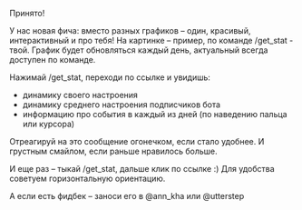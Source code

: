Принято!

У нас новая фича: вместо разных графиков – один, красивый, интерактивный и про тебя! На картинке – пример[,](https://utterstep-public.fra1.digitaloceanspaces.com/ilquentir/example-graph.png) по команде /get_stat - твой.
График будет обновляться каждый день, актуальный всегда доступен по команде.

Нажимай /get_stat, переходи по ссылке и увидишь:
- динамику своего настроения
- динамику среднего настроения подписчиков бота
- информацию про события в каждый из дней (по наведению пальца или курсора)

Отреагируй на это сообщение огонечком, если стало удобнее. И грустным смайлом, если раньше нравилось больше.

И еще раз – тыкай /get_stat, дальше клик по ссылке :) Для удобства советуем горизонтальную ориентацию.

А если есть фидбек – заноси его в @ann_kha или @utterstep